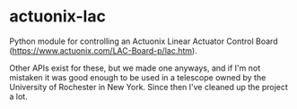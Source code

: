 # actuonix-lac
Python module for controlling an Actuonix Linear Actuator Control Board (https://www.actuonix.com/LAC-Board-p/lac.htm).

Other APIs exist for these, but we made one anyways, and if I'm not mistaken it was good enough to be used in a
telescope owned by the University of Rochester in New York. Since then I've cleaned up the project a lot.
